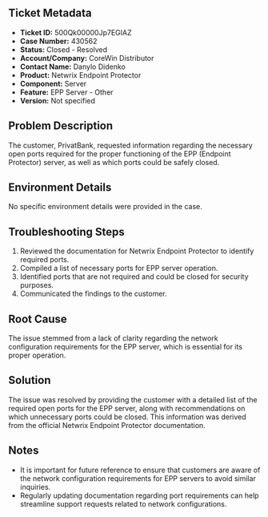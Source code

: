 ## Ticket Metadata
- **Ticket ID:** 500Qk00000Jp7EGIAZ
- **Case Number:** 430562
- **Status:** Closed - Resolved
- **Account/Company:** CoreWin Distributor
- **Contact Name:** Danylo Didenko
- **Product:** Netwrix Endpoint Protector
- **Component:** Server
- **Feature:** EPP Server - Other
- **Version:** Not specified

## Problem Description
The customer, PrivatBank, requested information regarding the necessary open ports required for the proper functioning of the EPP (Endpoint Protector) server, as well as which ports could be safely closed.

## Environment Details
No specific environment details were provided in the case.

## Troubleshooting Steps
1. Reviewed the documentation for Netwrix Endpoint Protector to identify required ports.
2. Compiled a list of necessary ports for EPP server operation.
3. Identified ports that are not required and could be closed for security purposes.
4. Communicated the findings to the customer.

## Root Cause
The issue stemmed from a lack of clarity regarding the network configuration requirements for the EPP server, which is essential for its proper operation.

## Solution
The issue was resolved by providing the customer with a detailed list of the required open ports for the EPP server, along with recommendations on which unnecessary ports could be closed. This information was derived from the official Netwrix Endpoint Protector documentation.

## Notes
- It is important for future reference to ensure that customers are aware of the network configuration requirements for EPP servers to avoid similar inquiries.
- Regularly updating documentation regarding port requirements can help streamline support requests related to network configurations.